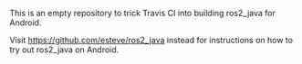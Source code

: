 This is an empty repository to trick Travis CI into building ros2_java for Android.

Visit https://github.com/esteve/ros2_java instead for instructions on how to try out
ros2_java on Android.
